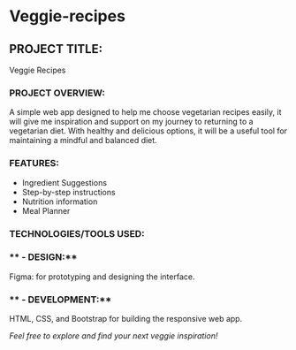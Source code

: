 # Veggie-recipes

## **PROJECT TITLE:**
Veggie Recipes

### **PROJECT OVERVIEW:**
A simple web app designed to help me choose vegetarian recipes easily, it will give me inspiration and support on my journey to returning to a vegetarian diet. With healthy and delicious options, it will be a useful tool for maintaining a mindful and balanced diet.

### **FEATURES:**
- Ingredient Suggestions
- Step-by-step instructions
- Nutrition information
- Meal Planner

### **TECHNOLOGIES/TOOLS USED:**

### ** - DESIGN:**
Figma: for prototyping and designing the interface.

### ** - DEVELOPMENT:**
HTML, CSS, and Bootstrap for building the responsive web app. 


*Feel free to explore and find your next veggie inspiration!*
